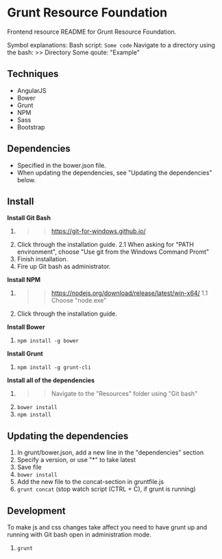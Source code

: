 Grunt Resource Foundation
=================================

Frontend resource README for Grunt Resource Foundation. 

Symbol explanations: 
	Bash script: ``Some code``
	Navigate to a directory using the bash: >> Directory
	Some qoute: "Example"

Techniques
----------
- AngularJS
- Bower
- Grunt
- NPM
- Sass
- Bootstrap 

Dependencies
------------
- Specified in the bower.json file. 
- When updating the dependencies, see "Updating the dependencies" below. 

Install
-------

**Install Git Bash**
1. >> https://git-for-windows.github.io/
2. Click through the installation guide.
	2.1 When asking for "PATH environment", choose "Use git from the Windows Command Promt"
3. Finish installation.
4. Fire up Git bash as administrator. 

**Install NPM**
1. >> https://nodejs.org/download/release/latest/win-x64/
	1.1 Choose "node.exe"
2. Click through the installation guide.

**Install Bower**
1. ``npm install -g bower``

**Install Grunt**
1. ``npm install -g grunt-cli``

**Install all of the dependencies**
1. >> Navigate to the "Resources" folder using "Git bash"
2. ``bower install``
3. ``npm install``


Updating the dependencies
-------------------------
1. In grunt/bower.json, add a new line in the "dependencies" section
2. Specify a version, or use "*" to take latest
3. Save file
4. ``bower install``
4. Add the new file to the concat-section in gruntfile.js
4. ``grunt concat`` (stop watch script (CTRL + C), if grunt is running)

Development
-----------
To make js and css changes take affect you need to have grunt up and running with Git bash open in administration mode. 

1. ``grunt``

